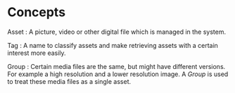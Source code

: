 # Concepts

Asset
: A picture, video or other digital file which is managed in the system.

Tag
: A name to classify assets and make retrieving assets with a certain interest more easily.

Group
: Certain media files are the same, but might have different versions. For example a high resolution and a lower resolution image. 
A _Group_ is used to treat these media files as a single asset.